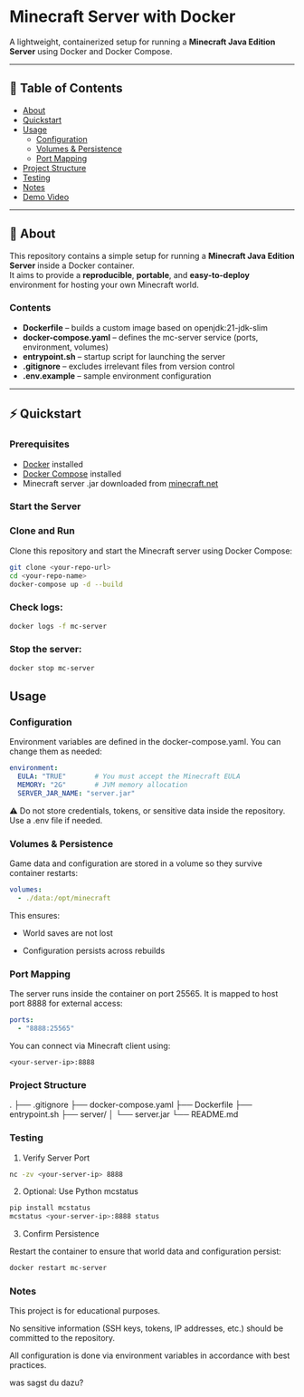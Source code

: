 # Minecraft Server with Docker

A lightweight, containerized setup for running a **Minecraft Java Edition Server** using Docker and Docker Compose.

---

## 📑 Table of Contents
- [About](#about)
- [Quickstart](#quickstart)
- [Usage](#usage)
  - [Configuration](#configuration)
  - [Volumes & Persistence](#volumes--persistence)
  - [Port Mapping](#port-mapping)
- [Project Structure](#project-structure)
- [Testing](#testing)
- [Notes](#notes)
- [Demo Video](#demo-video)

---

## 🧩 About

This repository contains a simple setup for running a **Minecraft Java Edition Server** inside a Docker container.  
It aims to provide a **reproducible**, **portable**, and **easy-to-deploy** environment for hosting your own Minecraft world.

### Contents
- **Dockerfile** – builds a custom image based on openjdk:21-jdk-slim  
- **docker-compose.yaml** – defines the mc-server service (ports, environment, volumes)  
- **entrypoint.sh** – startup script for launching the server  
- **.gitignore** – excludes irrelevant files from version control  
- **.env.example** – sample environment configuration  

---

## ⚡ Quickstart

### Prerequisites
- [Docker](https://docs.docker.com/get-docker/) installed  
- [Docker Compose](https://docs.docker.com/compose/install/) installed  
- Minecraft server .jar downloaded from [minecraft.net](https://www.minecraft.net/en-us/download/server)

### Start the Server



### Clone and Run
Clone this repository and start the Minecraft server using Docker Compose:

```bash
git clone <your-repo-url>
cd <your-repo-name>
docker-compose up -d --build
```


### Check logs:

```bash
docker logs -f mc-server
```



### Stop the server:


```bash
docker stop mc-server
```

## Usage

### Configuration

Environment variables are defined in the docker-compose.yaml.
You can change them as needed:


```yaml
environment:
  EULA: "TRUE"       # You must accept the Minecraft EULA
  MEMORY: "2G"       # JVM memory allocation
  SERVER_JAR_NAME: "server.jar"
```

⚠️ Do not store credentials, tokens, or sensitive data inside the repository. Use a .env file if needed.

### Volumes & Persistence

Game data and configuration are stored in a volume so they survive container restarts:


```yaml
volumes:
  - ./data:/opt/minecraft
```

This ensures:

* World saves are not lost

* Configuration persists across rebuilds

### Port Mapping

The server runs inside the container on port 25565.
It is mapped to host port 8888 for external access:


```yaml
ports:
  - "8888:25565"
```

You can connect via Minecraft client using:

`<your-server-ip>:8888`

### Project Structure
.
├── .gitignore
├── docker-compose.yaml
├── Dockerfile
├── entrypoint.sh
├── server/
│   └── server.jar
└── README.md

### Testing

1. Verify Server Port


```bash
nc -zv <your-server-ip> 8888
```

2. Optional: Use Python mcstatus


```bash
pip install mcstatus
mcstatus <your-server-ip>:8888 status
```

3. Confirm Persistence

Restart the container to ensure that world data and configuration persist:

```bash
docker restart mc-server
```


### Notes

This project is for educational purposes.

No sensitive information (SSH keys, tokens, IP addresses, etc.) should be committed to the repository.

All configuration is done via environment variables in accordance with best practices.

 was sagst du dazu?